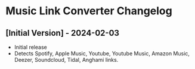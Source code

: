 # Music Link Converter Changelog

## [Initial Version] - 2024-02-03
- Initial release
- Detects Spotify, Apple Music, Youtube, Youtube Music, Amazon Music, Deezer, Soundcloud, Tidal, Anghami links.
